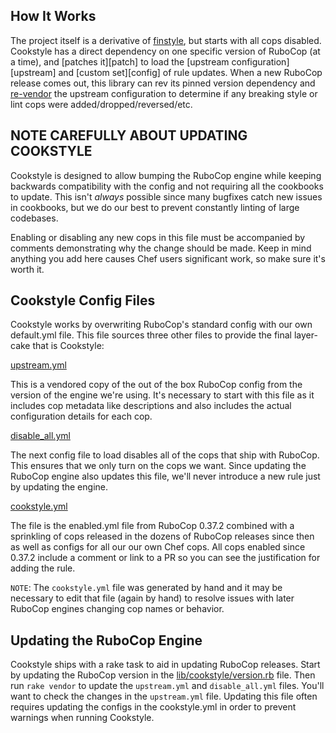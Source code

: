 ## How It Works

The project itself is a derivative of [finstyle](https://github.com/fnichol/finstyle), but starts with all cops disabled. Cookstyle has a direct dependency on one specific version of RuboCop (at a time), and [patches it][patch] to load the [upstream configuration][upstream] and [custom set][config] of rule updates. When a new RuboCop release comes out, this library can rev its pinned version dependency and [re-vendor](https://github.com/chef/cookstyle/blob/master/Rakefile) the upstream configuration to determine if any breaking style or lint cops were added/dropped/reversed/etc.

## NOTE CAREFULLY ABOUT UPDATING COOKSTYLE

Cookstyle is designed to allow bumping the RuboCop engine while keeping backwards compatibility with the config and not requiring all the cookbooks to update. This isn't *always* possible since many bugfixes catch new issues in cookbooks, but we do our best to prevent constantly linting of large codebases.

Enabling or disabling any new cops in this file must be accompanied by comments demonstrating why the change should be made. Keep in mind anything you add here causes Chef users significant work, so make sure it's worth it.

## Cookstyle Config Files

Cookstyle works by overwriting RuboCop's standard config with our own default.yml file. This file sources three other files to provide the final layer-cake that is Cookstyle:

[upstream.yml](https://github.com/chef/cookstyle/blob/master/config/upstream.yml)

This is a vendored copy of the out of the box RuboCop config from the version of the engine we're using. It's necessary to start with this file as it includes cop metadata like descriptions and also includes the actual configuration details for each cop.

[disable_all.yml](https://github.com/chef/cookstyle/blob/master/config/disable_all.yml)

The next config file to load disables all of the cops that ship with RuboCop. This ensures that we only turn on the cops we want. Since updating the RuboCop engine also updates this file, we'll never introduce a new rule just by updating the engine.

[cookstyle.yml](https://github.com/chef/cookstyle/blob/master/config/cookstyle.yml)

The file is the enabled.yml file from RuboCop 0.37.2 combined with a sprinkling of cops released in the dozens of RuboCop releases since then as well as configs for all our our own Chef cops. All cops enabled since 0.37.2 include a comment or link to a PR so you can see the justification for adding the rule.

`NOTE`: The `cookstyle.yml` file was generated by hand and it may be necessary to edit that file (again by hand) to resolve issues with later RuboCop engines changing cop names or behavior.

## Updating the RuboCop Engine

Cookstyle ships with a rake task to aid in updating RuboCop releases. Start by updating the RuboCop version in the [lib/cookstyle/version.rb](https://github.com/chef/cookstyle/blob/master/lib/cookstyle/version.rb) file. Then run `rake vendor` to update the `upstream.yml` and `disable_all.yml` files. You'll want to check the changes in the `upstream.yml` file. Updating this file often requires updating the configs in the cookstyle.yml in order to prevent warnings when running Cookstyle.
